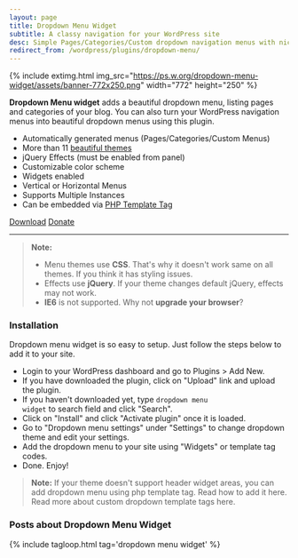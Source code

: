 ```yaml
---
layout: page
title: Dropdown Menu Widget
subtitle: A classy navigation for your WordPress site
desc: Simple Pages/Categories/Custom dropdown navigation menus with nice jQuery effects.
redirect_from: /wordpress/plugins/dropdown-menu/
---
```


{% include extimg.html img_src="https://ps.w.org/dropdown-menu-widget/assets/banner-772x250.png" width="772" height="250" %}

**Dropdown Menu widget** adds a beautiful dropdown menu, listing pages and categories of your blog. You can also turn your WordPress navigation menus into beautiful dropdown menus using this plugin.

* Automatically generated menus (Pages/Categories/Custom Menus)
* More than 11 <a title="Dropdown Menu Themes" href="/wordpress/plugins/dropdown-menu/menu-themes/">beautiful themes</a>
* jQuery Effects (must be enabled from panel)
* Customizable color scheme
* Widgets enabled
* Vertical or Horizontal Menus
* Supports Multiple Instances
* Can be embedded via <a title="Dropdown Menu Widget Template Tag Usage Explained" href="/wordpress/2011/07/31/dropdown-menu-widget-template-tag-usage-explained/">PHP Template Tag</a>

<p class="btn-wrap">
<a class="btn btn-inline btn-lg btn-success" href="https://wordpress.org/plugins/dropdown-menu-widget/" rel="noopener">Download</a>
<a class="btn btn-inline btn-lg" title="Please support, If you like this plugin." href="http://metinsaylan.com/donate" rel="noopener">Donate</a>
</p>

---

> **Note:**
>  * Menu themes use <strong>CSS</strong>. That's why it doesn't work same on all themes. If you think it has styling issues.
>  * Effects use <strong>jQuery</strong>. If your theme changes default jQuery, effects may not work.
>  * <strong>IE6</strong> is not supported. Why not <strong>upgrade your browser</strong>?

### Installation

Dropdown menu widget is so easy to setup. Just follow the steps below to add it to your site.

* Login to your WordPress dashboard and go to Plugins &gt; Add New.
* If you have downloaded the plugin, click on "Upload" link and upload the plugin.
* If you haven't downloaded yet, type <code>dropdown menu widget</code> to search field and click "Search".
* Click on "Install" and click "Activate plugin" once it is loaded.
* Go to "Dropdown menu settings" under "Settings" to change dropdown theme and edit your settings.
* Add the dropdown menu to your site using "Widgets" or template tag codes.
* Done. Enjoy!

> **Note:** If your theme doesn't support header widget areas, you can add dropdown menu using php template tag. Read how to add it here. Read more about custom dropdown template tags here.

### Posts about Dropdown Menu Widget

{% include tagloop.html tag='dropdown menu widget' %}

